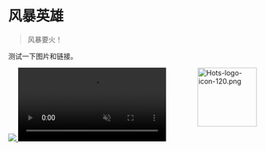 # 风暴英雄
> 风暴要火！

测试一下图片和链接。

<img
  alt="Hots-logo-icon-120.png"
  src="https://huiji-public.huijistatic.com/hots/uploads/2/23/Hots-logo-icon-120.png"
  width="120" height="120"
  style="animation: img-rotate 20s infinite linear; display: block; float: right;"
  data-file-width="120" data-file-height="120"
/>

<a href="https://hots.huijiwiki.com/wiki/首页" style="margin: 0 auto; text-align: center;">
    <image src="https://huiji-public.huijistatic.com/hots/uploads/b/bd/Hots-logo-quarter.png" />
</a>

<video loop="true" autoplay="autoplay" muted="muted">
    <source src="https://blz.nosdn.127.net/1/tm/heroes/landing/h50/video.webm" type="video/webm">
    <source src="https://blz.nosdn.127.net/1/tm/heroes/landing/h50/video.mp4" type="video/mp4">
</video>